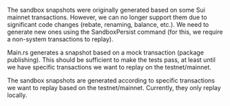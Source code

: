 The sandbox snapshots were originally generated based on some Sui mainnet transactions.
However, we can no longer support them due to significant code changes (rebate, renaming, balance, etc.).
We need to generate new ones using the SandboxPersist command (for this, we require a non-system transactions to replay).

Main.rs generates a snapshot based on a mock transaction (package publishing). This should be sufficient to make the tests pass, at least until we have specific transactions we want to replay on the testnet/mainnet.


The sandbox snapshots are generated according to specific transactions we want to replay based on the testnet/mainnet. 
Currently, they only replay locally.